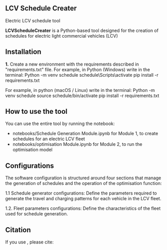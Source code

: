 ## LCV Schedule Creater
Electric LCV schedule tool

**LCVScheduleCreater** is a Python-based tool designed for the creation of schedules for electric light commercial vehicles (LCV)

## Installation
**1.** Create a new environment with the requirements described in "requirements.txt" file.
For example, in Python (Windows) write in the terminal:
    Python -m venv schedule
    schedule\Scripts\activate
    pip install -r requirements.txt

For example, in python (macOS / Linux) write in the terminal:
    Python -m venv schedule
    source schedule/bin/activate
    pip install -r requirements.txt


## How to use the tool
You can use the entire tool by running the notebook:
- notebooks/Schedule Generation Module.ipynb for Module 1, to create schedules for an electric LCV fleet
- notebooks/optimisation Module.ipynb for Module 2, to run the optimisation model

## Configurations

The software configuration is structured around four sections that manage the generation of schedules and the operation of the optimisation function:

1.1 Schedule generator configurations: Define the parameters required to generate the travel and charging patterns for each vehicle in the LCV fleet.

1.2. Fleet parameters configurations: Define the characteristics of the fleet used for schedule generation.

## Citation
If you use , please cite:

